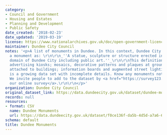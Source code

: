 ```yaml
---
category:
- Council and Government
- Housing and Estates
- Planning and Development
- Public Safety
date_created: '2018-02-23'
date_updated: '2019-03-19'
license: https://www.nationalarchives.gov.uk/doc/open-government-licence/version/3/
maintainer: Dundee City Council
notes: '<p>A list of monuments in Dundee. In this context, Dundee City Council defines
  a monument as: \r\n\r\n_''A statue, sculpture or structure erected in the public
  domain of Dundee City including public art.''_\r\n\r\nThis definition excludes:
  advertising kiosks; mosaics, decorative patterns and plaques at ground level or
  attached to buildings; information boards and augmented street lighting columns.\r\n\r\nThis
  is a growing data set with incomplete details. Know any monuments not on the list?
  We invite people to add to the dataset by <a href="https://survey123.arcgis.com/share/4eff890a79fb4c2d842d5972a7f31815">completing
  our online survey</a>.\r\n\r\n</p>'
organization: Dundee City Council
original_dataset_link: https://data.dundeecity.gov.uk/dataset/dundee-monuments
records: null
resources:
- format: CSV
  name: Dundee Monuments
  url: https://data.dundeecity.gov.uk/dataset/f0ce136f-da5b-4d5d-a7a6-6fea9a913bbe/resource/75ec80d4-57e7-4696-a6e5-1011a30f7019/download/monuments_transformed.csv
schema: default
title: Dundee Monuments
---
```

